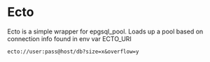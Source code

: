# Ecto

Ecto is a simple wrapper for epgsql_pool. Loads up a pool
based on connection info found in env var ECTO_URI

	ecto://user:pass@host/db?size=x&overflow=y

